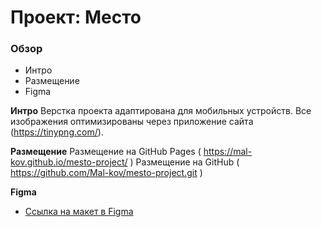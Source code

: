 

# Проект: Место

### Обзор

* Интро
* Размещение
* Figma


**Интро**
Верстка проекта адаптирована для мобильных устройств.
Все изображения оптимизированы через приложение сайта (https://tinypng.com/).

**Размещение**
Размещение на GitHub Pages ( https://mal-kov.github.io/mesto-project/ )
Размещение на GitHub ( https://github.com/Mal-kov/mesto-project.git )


**Figma**
* [Ссылка на макет в Figma](https://www.figma.com/file/2cn9N9jSkmxD84oJik7xL7/JavaScript.-Sprint-4?node-id=0%3A1)


